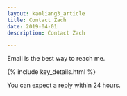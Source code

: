 ```yaml
---
layout: kaoliang3_article
title: Contact Zach
date: 2019-04-01
description: Contact Zach

---
```



Email is the best way to reach me.

{% include key_details.html %}

You can expect a reply within 24 hours.
